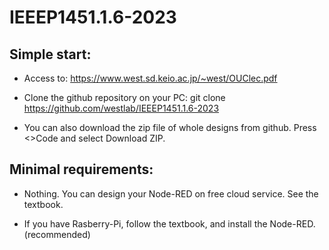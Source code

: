# IEEEP1451.1.6-2023

## Simple start:

- Access to:
https://www.west.sd.keio.ac.jp/~west/OUClec.pdf

- Clone the github repository on your PC:
git clone https://github.com/westlab/IEEEP1451.1.6-2023

- You can also download the zip file of whole designs from github.
Press <>Code and select Download ZIP.


## Minimal requirements:

- Nothing. You can design your Node-RED on free cloud service. See the textbook.

- If you have Rasberry-Pi, follow the textbook, and install the Node-RED. (recommended)
